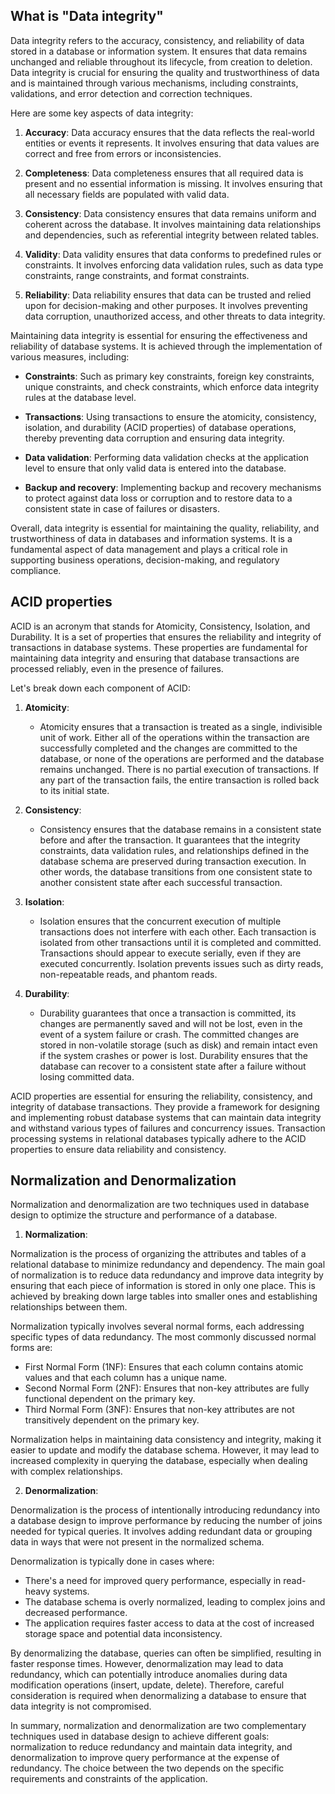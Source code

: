 ## What is "Data integrity"

Data integrity refers to the accuracy, consistency, and reliability of data stored in a database or information system. It ensures that data remains unchanged and reliable throughout its lifecycle, from creation to deletion. Data integrity is crucial for ensuring the quality and trustworthiness of data and is maintained through various mechanisms, including constraints, validations, and error detection and correction techniques.

Here are some key aspects of data integrity:

1. **Accuracy**: Data accuracy ensures that the data reflects the real-world entities or events it represents. It involves ensuring that data values are correct and free from errors or inconsistencies.

2. **Completeness**: Data completeness ensures that all required data is present and no essential information is missing. It involves ensuring that all necessary fields are populated with valid data.

3. **Consistency**: Data consistency ensures that data remains uniform and coherent across the database. It involves maintaining data relationships and dependencies, such as referential integrity between related tables.

4. **Validity**: Data validity ensures that data conforms to predefined rules or constraints. It involves enforcing data validation rules, such as data type constraints, range constraints, and format constraints.

5. **Reliability**: Data reliability ensures that data can be trusted and relied upon for decision-making and other purposes. It involves preventing data corruption, unauthorized access, and other threats to data integrity.

Maintaining data integrity is essential for ensuring the effectiveness and reliability of database systems. It is achieved through the implementation of various measures, including:

- **Constraints**: Such as primary key constraints, foreign key constraints, unique constraints, and check constraints, which enforce data integrity rules at the database level.
  
- **Transactions**: Using transactions to ensure the atomicity, consistency, isolation, and durability (ACID properties) of database operations, thereby preventing data corruption and ensuring data integrity.
  
- **Data validation**: Performing data validation checks at the application level to ensure that only valid data is entered into the database.
  
- **Backup and recovery**: Implementing backup and recovery mechanisms to protect against data loss or corruption and to restore data to a consistent state in case of failures or disasters.

Overall, data integrity is essential for maintaining the quality, reliability, and trustworthiness of data in databases and information systems. It is a fundamental aspect of data management and plays a critical role in supporting business operations, decision-making, and regulatory compliance.

## ACID properties

ACID is an acronym that stands for Atomicity, Consistency, Isolation, and Durability. It is a set of properties that ensures the reliability and integrity of transactions in database systems. These properties are fundamental for maintaining data integrity and ensuring that database transactions are processed reliably, even in the presence of failures.

Let's break down each component of ACID:

1. **Atomicity**:
   - Atomicity ensures that a transaction is treated as a single, indivisible unit of work. Either all of the operations within the transaction are successfully completed and the changes are committed to the database, or none of the operations are performed and the database remains unchanged. There is no partial execution of transactions. If any part of the transaction fails, the entire transaction is rolled back to its initial state.

2. **Consistency**:
   - Consistency ensures that the database remains in a consistent state before and after the transaction. It guarantees that the integrity constraints, data validation rules, and relationships defined in the database schema are preserved during transaction execution. In other words, the database transitions from one consistent state to another consistent state after each successful transaction.

3. **Isolation**:
   - Isolation ensures that the concurrent execution of multiple transactions does not interfere with each other. Each transaction is isolated from other transactions until it is completed and committed. Transactions should appear to execute serially, even if they are executed concurrently. Isolation prevents issues such as dirty reads, non-repeatable reads, and phantom reads.

4. **Durability**:
   - Durability guarantees that once a transaction is committed, its changes are permanently saved and will not be lost, even in the event of a system failure or crash. The committed changes are stored in non-volatile storage (such as disk) and remain intact even if the system crashes or power is lost. Durability ensures that the database can recover to a consistent state after a failure without losing committed data.

ACID properties are essential for ensuring the reliability, consistency, and integrity of database transactions. They provide a framework for designing and implementing robust database systems that can maintain data integrity and withstand various types of failures and concurrency issues. Transaction processing systems in relational databases typically adhere to the ACID properties to ensure data reliability and consistency.

## Normalization and  Denormalization

Normalization and denormalization are two techniques used in database design to optimize the structure and performance of a database.

1. **Normalization**:

Normalization is the process of organizing the attributes and tables of a relational database to minimize redundancy and dependency. The main goal of normalization is to reduce data redundancy and improve data integrity by ensuring that each piece of information is stored in only one place. This is achieved by breaking down large tables into smaller ones and establishing relationships between them.

Normalization typically involves several normal forms, each addressing specific types of data redundancy. The most commonly discussed normal forms are:

- First Normal Form (1NF): Ensures that each column contains atomic values and that each column has a unique name.
- Second Normal Form (2NF): Ensures that non-key attributes are fully functional dependent on the primary key.
- Third Normal Form (3NF): Ensures that non-key attributes are not transitively dependent on the primary key.

Normalization helps in maintaining data consistency and integrity, making it easier to update and modify the database schema. However, it may lead to increased complexity in querying the database, especially when dealing with complex relationships.

2. **Denormalization**:

Denormalization is the process of intentionally introducing redundancy into a database design to improve performance by reducing the number of joins needed for typical queries. It involves adding redundant data or grouping data in ways that were not present in the normalized schema.

Denormalization is typically done in cases where:

- There's a need for improved query performance, especially in read-heavy systems.
- The database schema is overly normalized, leading to complex joins and decreased performance.
- The application requires faster access to data at the cost of increased storage space and potential data inconsistency.

By denormalizing the database, queries can often be simplified, resulting in faster response times. However, denormalization may lead to data redundancy, which can potentially introduce anomalies during data modification operations (insert, update, delete). Therefore, careful consideration is required when denormalizing a database to ensure that data integrity is not compromised.

In summary, normalization and denormalization are two complementary techniques used in database design to achieve different goals: normalization to reduce redundancy and maintain data integrity, and denormalization to improve query performance at the expense of redundancy. The choice between the two depends on the specific requirements and constraints of the application.

